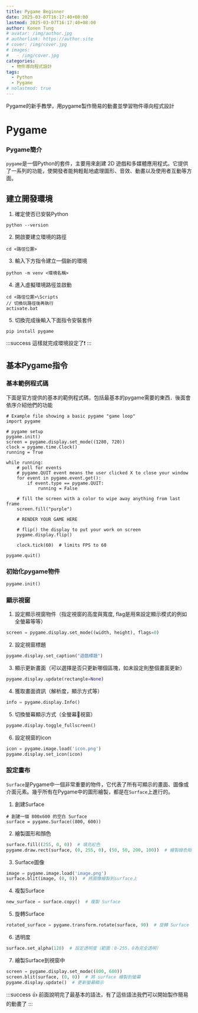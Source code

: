 ```yaml
---
title: Pygame Beginner
date: 2025-03-07T16:17:40+08:00
lastmod: 2025-03-07T16:17:40+08:00
author: Konen Tung
# avatar: /img/author.jpg
# authorlink: https://author.site
# cover: /img/cover.jpg
# images:
#   - /img/cover.jpg
categories:
  - 物件導向程式設計
tags:
  - Python
  - Pygame
# nolastmod: true
---
```


Pygame的新手教學，用pygame製作簡易的動畫並學習物件導向程式設計

<!--more-->

Pygame
===

### Pygame簡介

`pygame`是一個Python的套件，主要用來創建 2D 遊戲和多媒體應用程式。它提供了一系列的功能，使開發者能夠輕鬆地處理圖形、音效、動畫以及使用者互動等方面。

## 建立開發環境

1. 確定使否已安裝Python
```shell=
python --version
```

2. 開啟要建立環境的路徑
```shell=
cd <路徑位置>
```

3. 輸入下方指令建立一個新的環境
```shell=
python -m venv <環境名稱>
```

4. 進入虛擬環境路徑並啟動
```shell=
cd <路徑位置>\Scripts
// 切換玩路徑後再執行
activate.bat
```

5. 切換完成後輸入下面指令安裝套件
```shell=
pip install pygame
```

:::success
這樣就完成環境設定了:exclamation:
:::

## 基本Pygame指令

### 基本範例程式碼

下面是官方提供的基本的範例程式碼，包括最基本的pygame需要的東西．後面會依序介紹他們的功能
```python=
# Example file showing a basic pygame "game loop"
import pygame

# pygame setup
pygame.init()
screen = pygame.display.set_mode((1280, 720))
clock = pygame.time.Clock()
running = True

while running:
    # poll for events
    # pygame.QUIT event means the user clicked X to close your window
    for event in pygame.event.get():
        if event.type == pygame.QUIT:
            running = False

    # fill the screen with a color to wipe away anything from last frame
    screen.fill("purple")

    # RENDER YOUR GAME HERE

    # flip() the display to put your work on screen
    pygame.display.flip()

    clock.tick(60)  # limits FPS to 60

pygame.quit()
```

### 初始化pygame物件
```python
pygame.init()
```

### 顯示視窗

1. 設定顯示視窗物件（指定視窗的高度與寬度, flag是用來設定顯示模式的例如全螢幕等等）
```python
screen = pygame.display.set_mode((width, height), flags=0)
```

2. 設定視窗標題
```python
pygame.display.set_caption("遊戲標題")
```

3. 顯示更新畫面（可以選擇是否只更新哪個區塊，如未設定則整個畫面更新）
```python
pygame.display.update(rectangle=None)
```

4. 獲取畫面資訊（解析度，顯示方式等）
```python
info = pygame.display.Info()
```

5. 切換螢幕顯示方式（全螢幕🔁視窗）
```python
pygame.display.toggle_fullscreen()
```

6. 設定視窗的icon
```python
icon = pygame.image.load('icon.png')
pygame.display.set_icon(icon)
```

### 設定畫布

`Surface`是Pygame中一個非常重要的物件，它代表了所有可顯示的畫面、圖像或介面元素。幾乎所有在Pygame中的圖形繪製，都是在`Surface`上進行的。

1. 創建Surface
```python=
# 創建一個 800x600 的空白 Surface
surface = pygame.Surface((800, 600))
```

2. 繪製圖形和顏色
```python
surface.fill((255, 0, 0))  # 填充紅色
pygame.draw.rect(surface, (0, 255, 0), (50, 50, 200, 100))  # 繪製綠色矩形
```

3. Surface圖像
```python
image = pygame.image.load('image.png')
surface.blit(image, (0, 0))  # 將圖像繪製到surface上
```

4. 複製Surface
```python
new_surface = surface.copy()  # 複製 Surface
```

5. 旋轉Surface
```python
rotated_surface = pygame.transform.rotate(surface, 90)  # 旋轉 Surface
```

6. 透明度
```python
surface.set_alpha(128)  # 設定透明度（範圍：0-255，0為完全透明）
```

7. 繪製Surface到視窗中
```python
screen = pygame.display.set_mode((800, 600))
screen.blit(surface, (0, 0))  # 將 surface 繪製到螢幕
pygame.display.update()  # 更新螢幕顯示
```


:::success
:thumbsup: 前面說明完了最基本的語法，有了這些語法我們可以開始製作簡易的動畫了
:::
